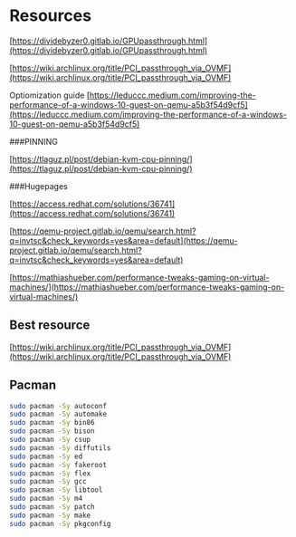 # Resources

[https://dividebyzer0.gitlab.io/GPUpassthrough.html](https://dividebyzer0.gitlab.io/GPUpassthrough.html)

[https://wiki.archlinux.org/title/PCI_passthrough_via_OVMF](https://wiki.archlinux.org/title/PCI_passthrough_via_OVMF)

Optiomization guide
[https://leduccc.medium.com/improving-the-performance-of-a-windows-10-guest-on-qemu-a5b3f54d9cf5](https://leduccc.medium.com/improving-the-performance-of-a-windows-10-guest-on-qemu-a5b3f54d9cf5)

###PINNING

[https://tlaguz.pl/post/debian-kvm-cpu-pinning/](https://tlaguz.pl/post/debian-kvm-cpu-pinning/)

###Hugepages

[https://access.redhat.com/solutions/36741](https://access.redhat.com/solutions/36741)

[https://qemu-project.gitlab.io/qemu/search.html?q=invtsc&check_keywords=yes&area=default](https://qemu-project.gitlab.io/qemu/search.html?q=invtsc&check_keywords=yes&area=default)

[https://mathiashueber.com/performance-tweaks-gaming-on-virtual-machines/](https://mathiashueber.com/performance-tweaks-gaming-on-virtual-machines/)

## Best resource
[https://wiki.archlinux.org/title/PCI_passthrough_via_OVMF](https://wiki.archlinux.org/title/PCI_passthrough_via_OVMF)


## Pacman

```sh
sudo pacman -Sy autoconf
sudo pacman -Sy automake
sudo pacman -Sy bin86
sudo pacman -Sy bison
sudo pacman -Sy csup
sudo pacman -Sy diffutils
sudo pacman -Sy ed
sudo pacman -Sy fakeroot
sudo pacman -Sy flex
sudo pacman -Sy gcc
sudo pacman -Sy libtool
sudo pacman -Sy m4
sudo pacman -Sy patch 
sudo pacman -Sy make 
sudo pacman -Sy pkgconfig
```